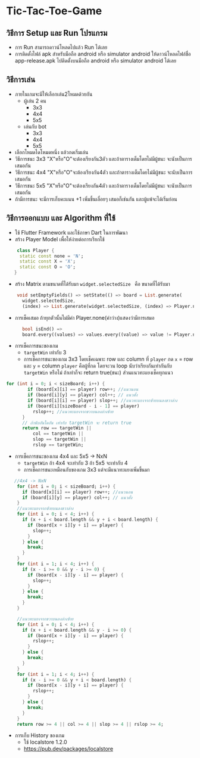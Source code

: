 # Tic-Tac-Toe-Game
## วิธีการ Setup และ Run โปรแกรม 
* การ Run สามารถดาวน์โหลดไปแล้ว Run ได้เลย
* การติดตั้งไฟล์ apk สำหรับมือถือ android หรือ simulator android ให้ดาวน์โหลดไฟล์ชื่อ app-release.apk ไปติดตั้งบนมือถือ android หรือ simulator android ได้เลย
## วิธีการเล่น 
* ภายในเกมจะมีให้เลือกเล่น2โหมดด้วยกัน
    * ผู้เล่น 2 คน
      - 3x3
      - 4x4
      - 5x5
    * เล่นกับ bot
      - 3x3
      - 4x4
      - 5x5
* เลือกโหมดไดโหมดหนึ่ง แล้วกดเริ่มเล่น
* วิธีการชนะ 3x3 "X"หรือ"O"จะต้องเรียงกัน3ตัว และถ้าตารางเต็มโดยไม่มีผู้ชนะ จะนับเป็นการเสมอกัน
* วิธีการชนะ 4x4 "X"หรือ"O"จะต้องเรียงกัน4ตัว และถ้าตารางเต็มโดยไม่มีผู้ชนะ จะนับเป็นการเสมอกัน
* วิธีการชนะ 5x5 "X"หรือ"O"จะต้องเรียงกัน4ตัว และถ้าตารางเต็มโดยไม่มีผู้ชนะ จะนับเป็นการเสมอกัน
* ถ้ามีการชนะ จะมีการเก็บคะแนน +1 เพิ่มขึ้นเลื่อยๆ เสมอก็เช่นกัน และผู้แพ้จะได้เริ่มก่อน
## วิธีการออกแบบ และ Algorithm ที่ใช้
* ใช้ Flutter Framework และใช้ภาษา Dart ในการพัฒนา
* สร้าง Player Model เพื่อให้ง่ายต่อการเรียกใช้
``` dart
    class Player {
     static const none = 'N';
     static const X = 'X';
     static const O = 'O';
   }
```
* สร้าง Matrix ตามขนาดที่ได้รับมา ``` widget.selectedSize  ``` คือ ขนาดที่ได้รับมา
``` dart
    void setEmptyFields() => setState(() => board = List.generate(
      widget.selectedSize,
      (index) => List.generate(widget.selectedSize, (index) => Player.none)));
```
* การเช็คเสมอ ถ้าทุกตัวนั้นไม่มีค่า Player.none(ค่าว่าง)แสดงว่ามีการเสมอ
``` dart
      bool isEnd() =>
      board.every((values) => values.every((value) => value != Player.none));
```
* การเช็คการชนะของเกม
   * ```targetWin``` เท่ากับ 3
   * การเช็คการชนะของเกม 3x3 โดยเช็คเฉพาะ row และ column ที่ ```player``` กด ```x``` = row และ ```y``` = column
 ```player``` คือผู้ที่กด โดยจะวน loop นับว่าเรียงกันเท่ากันกับ ```targetWin``` หรือไม่ ถ้าเท่าก็จะ return true(ชนะ) ส่วนแนวทะแยงเช็คทุกแนว
``` dart
for (int i = 0; i < sizeBoard; i++) {
        if (board[x][i] == player) row++; //แนวนอน
        if (board[i][y] == player) col++; // แนวตั้ง
        if (board[i][i] == player) slop++; //แนวทะแยงจากซ้ายบนลงขวาล่าง
        if (board[i][sizeBoard - i - 1] == player)
          rslop++; //แนวทะแยงจากขวาบนลงล่างซ้าย
      }
      // ถ้านับอันใดอัน เท่ากับ targetWin จะ return true
      return row == targetWin ||
          col == targetWin ||
          slop == targetWin ||
          rslop == targetWin;
```
* การเช็คการชนะของเกม 4x4 และ 5x5 -> NxN
   * ```targetWin``` ถ้า 4x4 จะเท่ากับ 3 ถ้า 5x5 จะเท่ากับ 4 
   *   การเช็คการชนะเหมือนกับของเกม 3x3 แต่จะมีแนวทะแยงเพิ่มขึ้นมา
``` dart
   //4x4 -> NxN
    for (int i = 0; i < sizeBoard; i++) {
      if (board[x][i] == player) row++; //แนวนอน
      if (board[i][y] == player) col++; // แนวตั้ง
    }
    //แนวทะแยงจากซ้ายบนลงขวาล่าง
    for (int i = 0; i < 4; i++) {
      if (x + i < board.length && y + i < board.length) {
        if (board[x + i][y + i] == player) {
          slop++;
        }
      } else {
        break;
      }
    }
    for (int i = 1; i < 4; i++) {
      if (x - i >= 0 && y - i >= 0) {
        if (board[x - i][y - i] == player) {
          slop++;
        }
      } else {
        break;
      }
    }

    //แนวทะแยงจากขวาบนลงล่างซ้าย
    for (int i = 0; i < 4; i++) {
      if (x + i < board.length && y - i >= 0) {
        if (board[x + i][y - i] == player) {
          rslop++;
        }
      } else {
        break;
      }
    }
    for (int i = 1; i < 4; i++) {
      if (x - i >= 0 && y + i < board.length) {
        if (board[x - i][y + i] == player) {
          rslop++;
        }
      } else {
        break;
      }
    }
    return row >= 4 || col >= 4 || slop >= 4 || rslop >= 4;
```
* การเก็บ History ของเกม
   * ใช้ localstore 1.2.0
   * https://pub.dev/packages/localstore
